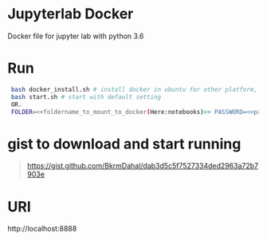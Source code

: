 # Jupyterlab Docker
Docker file for jupyter lab  with python 3.6

# Run
```bash
 bash docker_install.sh # install docker in ubuntu for other platform, skip this and check offical install guide.
 bash start.sh # start with default setting
 OR. 
 FOLDER=<<foldername_to_mount_to_docker(Here:notebooks)>> PASSWORD=<<password_for_lab>> docker-compose up

```
  
# gist to  download and start running
> https://gist.github.com/BkrmDahal/dab3d5c5f7527334ded2963a72b7903e

# URl
http://localhost:8888
